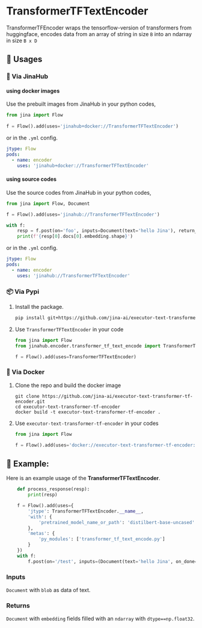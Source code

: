 # TransformerTFTextEncoder
TransformerTFEncoder wraps the tensorflow-version of transformers from huggingface, encodes data from an array of string in size `B` into an ndarray in size `B x D`

## 🚀 Usages

### 🚚 Via JinaHub

#### using docker images
Use the prebuilt images from JinaHub in your python codes, 

```python
from jina import Flow
	
f = Flow().add(uses='jinahub+docker://TransformerTFTextEncoder')
```

or in the `.yml` config.
	
```yaml
jtype: Flow
pods:
  - name: encoder
    uses: 'jinahub+docker://TransformerTFTextEncoder'
```

#### using source codes
Use the source codes from JinaHub in your python codes,

```python
from jina import Flow, Document

f = Flow().add(uses='jinahub://TransformerTFTextEncoder')

with f:
    resp = f.post(on='foo', inputs=Document(text='hello Jina'), return_results=True)
    print(f'{resp[0].docs[0].embedding.shape}')
```

or in the `.yml` config.

```yaml
jtype: Flow
pods:
  - name: encoder
    uses: 'jinahub://TransformerTFTextEncoder'
```


### 📦️ Via Pypi

1. Install the package.

	```bash
	pip install git+https://github.com/jina-ai/executor-text-transformer-tf-encoder.git
	```

1. Use `TransformerTFTextEncoder` in your code

	```python
	from jina import Flow
	from jinahub.encoder.transformer_tf_text_encode import TransformerTFTextEncoder
	
	f = Flow().add(uses=TransformerTFTextEncoder)
	```


### 🐳 Via Docker

1. Clone the repo and build the docker image

	```shell
	git clone https://github.com/jina-ai/executor-text-transformer-tf-encoder.git
	cd executor-text-transformer-tf-encoder
	docker build -t executor-text-transformer-tf-encoder .
	```

1. Use `executor-text-transformer-tf-encoder` in your codes

	```python
	from jina import Flow
	
	f = Flow().add(uses='docker://executor-text-transformer-tf-encoder:latest')
	```
 
## 🎉 Example:

Here is an example usage of the **TransformerTFTextEncoder**.

```python
    def process_response(resp):
        print(resp)

    f = Flow().add(uses={
        'jtype': TransformerTFTextEncoder.__name__,
        'with': {
            'pretrained_model_name_or_path': 'distilbert-base-uncased'
        },
        'metas': {
            'py_modules': ['transformer_tf_text_encode.py']
        }
    })
    with f:
        f.post(on='/test', inputs=(Document(text='hello Jina', on_done=process_response)))
```

### Inputs 

`Document` with `blob` as data of text.

### Returns

`Document` with `embedding` fields filled with an `ndarray`  with `dtype==np.float32`.
